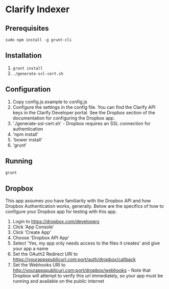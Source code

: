 # Clarify Indexer

## Prerequisites
`sudo npm install -g grunt-cli`

## Installation
1. `grunt install`
2. `./generate-ssl-cert.sh`

## Configuration
1. Copy config.js.example to config.js
2. Configure the settings in the config file. You can find the Clarify API keys in the Clarify Developer portal.  See the Dropbox section of the documentation for configuring the Dropbox app.
3. './generate-ssl-cert.sh' - Dropbox requires an SSL connection for authentication
4. 'npm install'
5. 'bower install'
6. 'grunt'

## Running
`grunt`

## Dropbox

This app assumes you have familiarity with the Dropbox API and how Dropbox Authentication works, generally. Below are the specifics of how to configure your Dropbox app for testing with this app.
1. Login to https://dropbox.com/developers
2. Click 'App Console'
3. Click 'Create App'
4. Choose 'Dropbox API App'
5. Select 'Yes, my app only needs access to the files it creates' and give your app a name
6. Set the OAuth2 Redirect URI to https://yourappspublicurl.com:port/auth/dropbox/callback
7. Set the Webhooks URI to http://yourappspublicuri.com:port/dropbox/webhooks - Note that Dropbox will attempt to verify this url immediately, so your app must be running and available on the public internet

